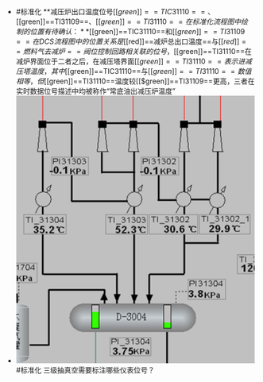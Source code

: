 - #标准化 **减压炉出口温度位号[[$green]]==TIC31110==、[[$green]]==TI31109==、[[$green]]==TI31110==在标准化流程图中绘制的位置有待确认：**
  [[$green]]==TIC31110==和[[$green]]==TI31109==在DCS流程图中的位置关系是[[$red]]==减炉总出口温度==与[[$red]]==燃料气去减炉==阀位控制回路相关联的位号，[[$green]]==TI31110==在减炉界面位于二者之后，在减压塔界面[[$green]]==TI31110==表示进减压塔温度，其中[[$green]]==TIC31110==与[[$green]]==TI31110==数值相等，但[[$green]]==TI31110==温度较[[$green]]==TI31109==更高，三者在实时数据位号描述中均被称作“常底油出减压炉温度”
- ![image.png](../assets/image_1713232406692_0.png)
  #标准化 三级抽真空需要标注哪些仪表位号？